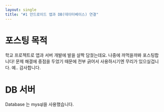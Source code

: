 ```yaml
---
layout: single
title: "#1 안드로이드 앱과 DB(데이터베이스) 연결"
---
```

# 포스팅 목적
학교 프로젝트로 앱과 서버 개발에 발을 살짝 담궜는데요. 나중에 까먹을까봐 포스팅합니다!
문제 해결에 중점을 두었기 때문에 전부 긁어서 사용하시기엔 무리가 있으실겁니다.
예.. 감사합니다.

# DB 서버
Database 는 mysql을 사용했습니다.
